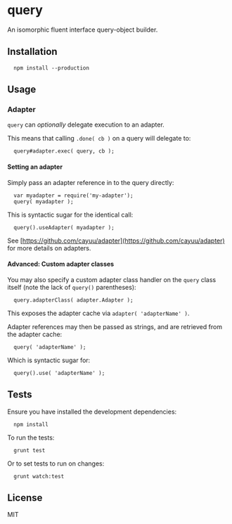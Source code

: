 # query

  An isomorphic fluent interface query-object builder.


## Installation

      npm install --production


## Usage

### Adapter

  `query` can _optionally_ delegate execution to an adapter.

  This means that calling `.done( cb )` on a query will delegate to:

      query#adapter.exec( query, cb );

#### Setting an adapter

  Simply pass an adapter reference in to the query directly:

      var myadapter = require('my-adapter');
      query( myadapter );

  This is syntactic sugar for the identical call:

      query().useAdapter( myadapter );

  See [https://github.com/cayuu/adapter](https://github.com/cayuu/adapter) for more details on adapters.

#### Advanced: Custom adapter classes

  You may also specify a custom adapter class handler on the `query` class itself (note the lack of `query()` parentheses):

      query.adapterClass( adapter.Adapter );

  This exposes the adapter cache via `adapter( 'adapterName' )`.

  Adapter references may then be passed as strings, and are retrieved from the adapter cache:

      query( 'adapterName' );

  Which is syntactic sugar for:

      query().use( 'adapterName' );


## Tests

  Ensure you have installed the development dependencies:

      npm install

  To run the tests:

      grunt test

  Or to set tests to run on changes:

      grunt watch:test


## License

  MIT
